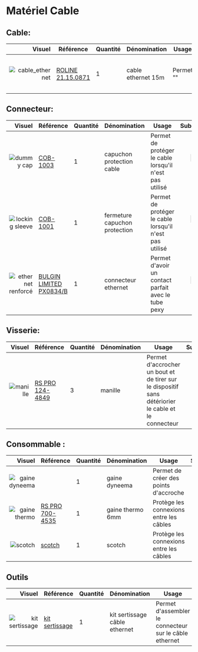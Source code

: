 # Matériel Cable

## Cable:
| Visuel | Référence | Quantité | Dénomination | Usage |Substituabilité | Tips/Conseil |
|-------:|-----------|----------|--------------------------|--------------------|---------------------|----------|
|![cable_ethernet](/../µKOSMOS/docs/pictures/equipments/cable/cable_ethernet.PNG)   |[ROLINE 	21.15.0871](https://fr.farnell.com/roline/21-15-0871/cordon-de-brassage-rj45-m-m-30m/dp/3003054?ost=21.15.0871)         |         1| cable ethernet 15m         |Permet ""   |<blockquote> :orange_circle: _ethernet_ </blockquote><br> |          |

## Connecteur:
| Visuel | Référence | Quantité | Dénomination | Usage |Substituabilité | Tips/Conseil |
|-------:|-----------|----------|--------------------------|--------------------|---------------------|----------|
|![dummy cap](/../µKOSMOS/docs/pictures/equipments/cable/dummy_cap.PNG)        |[COB-1003](https://www.bluetrailengineering.com/product-page/cobalt-series-dummy-cap)          |         1|capuchon protection cable       | Permet de protéger le cable lorsqu'il n'est pas utilisé                    | <blockquote> :red_circle: </blockquote><br> |          |
|![locking sleeve](/../µKOSMOS/docs/pictures/equipments/cable/locking_sleeve.PNG)        |[COB-1001](https://www.bluetrailengineering.com/product-page/low-profile-locking-sleeve)          |         1|fermeture capuchon protection       |Permet de protéger le cable lorsqu'il n'est pas utilisé                         | <blockquote> :red_circle: </blockquote><br> |          |
|![ethernet renforcé](/../µKOSMOS/docs/pictures/equipments/cable/connecteur_ethernet.PNG)   |[BULGIN LIMITED PX0834/B](https://fr.farnell.com/bulgin/px0834-b/connecteur-precable-rj45/dp/9667733?st=bulgin%20px0834/b)           |         1| connecteur ethernet          |Permet d'avoir un contact parfait avec le tube pexy| <blockquote> :red_circle: </blockquote><br> |          |

## Visserie:
| Visuel | Référence | Quantité | Dénomination | Usage |Substituabilité | Tips/Conseil |
|-------:|-----------|----------|--------------------------|--------------------|---------------------|----------|
|![manille](/../µKOSMOS/docs/pictures/equipments/cable/manille.PNG)        |[RS PRO 124-4849](https://fr.rs-online.com/web/p/manilles/1244849?cm_mmc=FR-PLA-DS3A-_-google-_-CFS_FR_FR_RS+PRO_PO4700199950-_-Acc%C3%A8s,+Stockage+et+manutention-_-1244849&matchtype=&pla-2260779340447&gad_source=1&gclid=EAIaIQobChMI7YCP0uXQhAMVzj8GAB0ZgAvmEAQYASABEgLiavD_BwE&gclsrc=aw.ds)           |        3| manille |Permet d'accrocher un bout et de tirer sur le dispositif sans détériorier le cable et le connecteur | <blockquote> :green_circle: </blockquote><br> |          |

## Consommable :
| Visuel | Référence | Quantité | Dénomination | Usage |Substituabilité | Tips/Conseil |
|-------:|-----------|----------|--------------------------|--------------------|---------------------|----------|
|![gaine dyneema](/../µKOSMOS/docs/pictures/equipments/cable/gaine_dyneema.PNG)        |[]()          |         1|gaine dyneema     |Permet de créer des points d'accroche                        | <blockquote> :red_circle: </blockquote><br> |          |
|![gaine thermo](/../µKOSMOS/docs/pictures/equipments/cable/gaine_thermo_6mm.PNG)        |[RS PRO 700-4535](https://fr.rs-online.com/web/p/gaines-thermoretractables/7004535?gb=s)          |         1|gaine thermo 6mm     |Protège les connexions entre les câbles                      | <blockquote> :red_circle: </blockquote><br> |          |
|![scotch]()        |[scotch]()          |         1|scotch     |Protège les connexions entre les câbles                      |<blockquote> :green_circle: </blockquote><br> |          |

## Outils
| Visuel | Référence | Quantité | Dénomination | Usage |Substituabilité | Tips/Conseil |
|-------:|-----------|----------|--------------------------|--------------------|---------------------|----------|
|![kit sertissage]()        |[kit sertissage]()          |         1|kit sertissage câble ethernet     |Permet d'assembler le connecteur sur le câble ethernet                  | <blockquote> :red_circle: </blockquote><br> |          |


